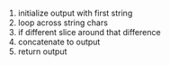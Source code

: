 1. initialize output with first string
2. loop across string chars
  1. if different slice around that difference
  2. concatenate to output
3. return output